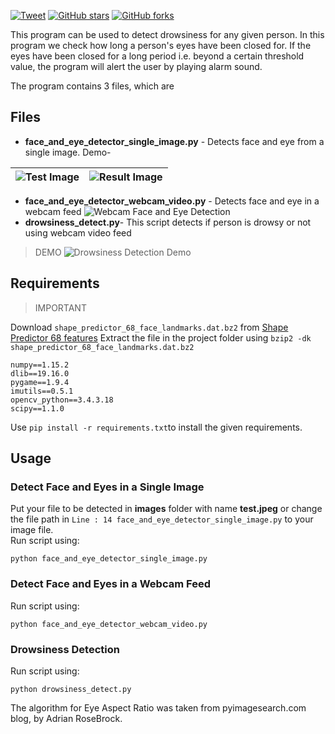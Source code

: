 [![Tweet](https://img.shields.io/twitter/url/http/shields.io.svg?style=social)](https://twitter.com/intent/tweet?text=Check%20out%20Driver%20Drowsiness%20Detection%20project%20on%20Github%20&url=https://github.com/mohitwildbeast/Driver-Drowsiness-Detector/&hashtags=python,drowsiness-detector,opencv,computer-vision,machine-learning,deep-learning)  [![GitHub stars](https://img.shields.io/github/stars/mohitwildbeast/Driver-Drowsiness-Detector.svg?style=plastic)](https://github.com/mohitwildbeast/Driver-Drowsiness-Detector/stargazers)  [![GitHub forks](https://img.shields.io/github/forks/mohitwildbeast/Driver-Drowsiness-Detector.svg?style=plastic)](https://github.com/mohitwildbeast/Driver-Drowsiness-Detector/network)



This program can be used to detect drowsiness for any given person. In this program we check how long a person's eyes have been closed for. If the eyes have been closed for a long period i.e. beyond a certain threshold value, the program will alert the user by playing alarm sound.

The program contains 3 files, which are
## Files
 - **face_and_eye_detector_single_image.py** - Detects face and eye from a single image.
 Demo-
 
|  ![Test Image](https://github.com/mohitwildbeast/Driver-Drowsiness-Detector/blob/master/images/test.jpeg)| ![Result Image](https://github.com/mohitwildbeast/Driver-Drowsiness-Detector/blob/master/images/result_face_detector_single_image.png) |
|---|---|

 - **face_and_eye_detector_webcam_video.py** - Detects face and eye in a webcam feed ![Webcam Face and Eye Detection](https://github.com/mohitwildbeast/Driver-Drowsiness-Detector/blob/master/images/webcam_face_eye_detect.jpeg)
 - **drowsiness_detect.py**- This script detects if person is drowsy or not using webcam video feed

> DEMO
![Drowsiness Detection Demo](https://github.com/mohitwildbeast/Driver-Drowsiness-Detector/blob/master/images/drowsiness_detector_demo.gif)
 
 ## Requirements
> 
> IMPORTANT

  Download `shape_predictor_68_face_landmarks.dat.bz2` from [Shape Predictor 68 features](http://dlib.net/files/shape_predictor_68_face_landmarks.dat.bz2) 
  Extract the file in the project folder using 
  ``bzip2 -dk shape_predictor_68_face_landmarks.dat.bz2``


    numpy==1.15.2
	dlib==19.16.0
	pygame==1.9.4
	imutils==0.5.1
	opencv_python==3.4.3.18
	scipy==1.1.0
Use `pip install -r requirements.txt`to install the given requirements.

## Usage

### Detect Face and Eyes in a Single Image
Put your file to be detected in **images** folder with name **test.jpeg** or change the file path in `Line : 14 face_and_eye_detector_single_image.py` to your image file.                     
Run script using:

    python face_and_eye_detector_single_image.py

### Detect Face and Eyes in a Webcam Feed
Run script using:

    python face_and_eye_detector_webcam_video.py
### Drowsiness Detection
Run script using:

    python drowsiness_detect.py

The algorithm for Eye Aspect Ratio was taken from pyimagesearch.com blog, by Adrian RoseBrock.
